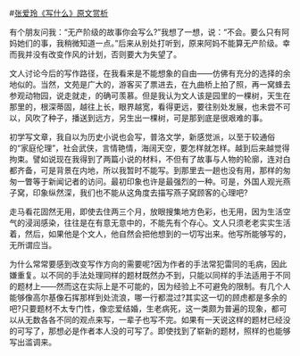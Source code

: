 #[张爱玲《写什么》原文赏析](https://www.vrrw.net/wx/9924.html)

有个朋友问我：“无产阶级的故事你会写么?”我想了一想，说：“不会。要么只有阿妈她们的事，我稍微知道一点。”后来从别处打听到，原来阿妈不能算无产阶级。幸而我并没有改变作风的计划，否则要大为失望了。

文人讨论今后的写作路径，在我看来是不能想象的自由——仿佛有充分的选择的余地似的。当然，文苑是广大的，游客买了票进去，在九曲桥上拍了照，再一窝蜂去参观动物园，说走就走，的确可羡慕。但是我认为文人该是园里的一棵树，天生在那里的，根深蒂固，越往上长，眼界越宽，看得更远，要往别处发展，也未尝不可以，风吹了种子，播送到远方，另生出一棵树，可是那到底是很艰难的事。



初学写文章，我自以为历史小说也会写，普洛文学，新感觉派，以至于较通俗的“家庭伦理”，社会武侠，言情艳情，海阔天空，要怎样就怎样。越到后来越觉得拘束。譬如说现在我得到了两篇小说的材料，不但有了故事与人物的轮廓，连对白都齐备，可是背景在内地，所以我暂时不能写。到那里去一趟也没有用，那样的匆匆一瞥等于新闻记者的访问。最初印象也许是最强烈的一种。可是，外国人观光燕子窝，印象纵然深，我们也不能从这角度去描写燕子窝顾客的心理吧?

走马看花固然无用，即使去住两三个月，放眼搜集地方色彩，也无用，因为生活空气的浸润感染，往往是在有意无意中的，不能先有个存心。文人只须老老实实生活着，然后，如果他是个文人，他自然会把他想到的一切写出来。他写所能够写的，无所谓应当。

为什么常常要感到改变写作方向的需要呢?因为作者的手法常犯雷同的毛病，因此嫌重复。以不同的手法处理同样的题材既然办不到，只能以同样的手法适用于不同的题材上——然而这在实际上是不可能的，因为经验上不可避免的限制。有几个人能够像高尔基像石挥那样到处流浪，哪一行都混过?其实这一切的顾虑都是多余的吧?只要题材不太专门性，像恋爱结婚，生老病死，这一类颇为普遍的现象，都可以从无数各各不同的观点来写，一辈子也写不完。如果有一天说这样的题材已经没的可写了，那想必是作者本人没的可写了。即使找到了崭新的题材，照样的也能够写出滥调来。

